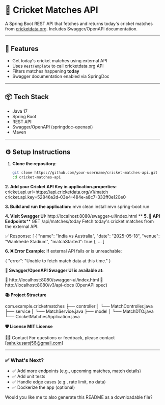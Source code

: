 # 🏏 Cricket Matches API

A Spring Boot REST API that fetches and returns today's cricket matches from [cricketdata.org](https://cricketdata.org/). Includes Swagger/OpenAPI documentation.

---

## 🚀 Features

- Get today's cricket matches using external API
- Uses `RestTemplate` to call cricketdata.org API
- Filters matches happening **today**
- Swagger documentation enabled via SpringDoc

---

## 📦 Tech Stack

- Java 17
- Spring Boot
- REST API
- Swagger/OpenAPI (springdoc-openapi)
- Maven

---

## ⚙️ Setup Instructions

1. **Clone the repository**:
   ```bash
   git clone https://github.com/your-username/cricket-matches-api.git
   cd cricket-matches-api

**2. Add your Cricket API Key in application.properties:**
cricket.api.url=https://api.cricketdata.org/v1/match
cricket.api.key=52846a2d-03e4-484e-a8c7-333ff0e120e0

**3. Build and run the application:**
mvn clean install
mvn spring-boot:run

**4. Visit Swagger UI:**
http://localhost:8080/swagger-ui/index.html
**
**5. 🔗 API Endpoints****
GET /api/matches/today
Fetch today's cricket matches from the external API.

✅ Response:
[
  {
    "name": "India vs Australia",
    "date": "2025-05-18",
    "venue": "Wankhede Stadium",
    "matchStarted": true
  },
  ...
]

**6. ❌ Error Example:**
If external API fails or is unreachable:

{
  "error": "Unable to fetch match data at this time."
}

**📄 Swagger/OpenAPI
Swagger UI is available at:**

📍 http://localhost:8080/swagger-ui/index.html
📄 http://localhost:8080/v3/api-docs (OpenAPI spec)

**📚 Project Structure**

com.example.cricketmatches
├── controller
│   └── MatchController.java
├── service
│   └── MatchService.java
├── model
│   └── MatchDTO.java
└── CricketMatchesApplication.java

**🛡️ License
MIT License**

🙋‍♂️ Contact
For questions or feedback, please contact [sahukusaroj56@gmail.com]


---

### ✅ What's Next?

- ✅ Add more endpoints (e.g., upcoming matches, match details)
- ✅ Add unit tests
- ✅ Handle edge cases (e.g., rate limit, no data)
- ✅ Dockerize the app (optional)

Would you like me to also generate this README as a downloadable file?



